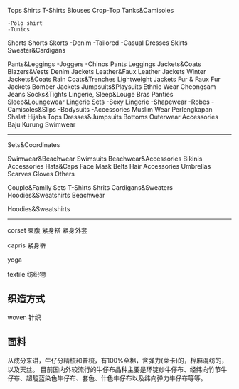 Tops
    Shirts
	T-Shirts
    Blouses
    Crop-Top
    Tanks&Camisoles

	-Polo shirt
	-Tunics
Shorts
    Shorts
    Skorts
    -Denim
    -Tailored
    -Casual
Dresses
Skirts
Sweater&Cardigans

Pants&Leggings
	-Joggers
	-Chinos
	Pants
	Leggings
Jackets&Coats
	Blazers&Vests
	Denim Jackets
	Leather&Faux Leather Jackets
	Winter Jackets&Coats
	Rain Coats&Trenches
	Lightweight Jackets
	Fur & Faux Fur Jackets
	Bomber Jackets
Jumpsuits&Playsuits
Ethnic Wear
    Cheongsam
Jeans
Socks&Tights
Lingerie, Sleep&Louge
    Bras
    Panties
    Sleep&Loungewear
    Lingerie Sets
    -Sexy Lingerie
    -Shapewear
    -Robes
    -Camisoles&Slips
    -Bodysuits
    -Accessories
Muslim Wear
    Perlengkapan Shalat
    Hijabs
    Tops
    Dresses&Jumpsuits
    Bottoms
    Outerwear
    Accessories
    Baju Kurung
    Swimwear

--------------------------------------------------------
Sets&Coordinates

Swimwear&Beachwear
    Swimsuits
    Beachwear&Accessories
    Bikinis
Accessories
    Hats&Caps
    Face Mask
    Belts
    Hair Accessories
    Umbrellas
    Scarves
    Gloves
    Others	

Couple&Family Sets
    T-Shirts
    Shrits
    Cardigans&Sweaters
    Hoodies&Sweatshirts
    Beachwear

Hoodies&Sweatshirts


--------------------------------------------------------------------

corset  束腹 紧身褡 紧身外套

capris 紧身裤

yoga

textile 纺织物

## 织造方式
woven
针织

## 面料

从成分来讲，牛仔分精梳和普梳，有100%全棉，含弹力(莱卡)的，棉麻混纺的，以及天丝。 目前国内外较流行的牛仔布品种主要是环锭纱牛仔布、经纬向竹节牛仔布、超靛蓝染色牛仔布、套色、什色牛仔布以及纬向弹力牛仔布等等。
